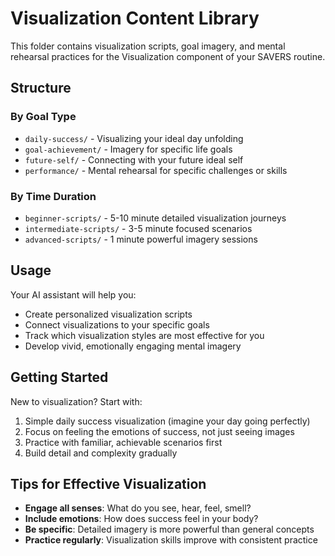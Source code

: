 # Visualization Content Library

This folder contains visualization scripts, goal imagery, and mental rehearsal practices for the Visualization component of your SAVERS routine.

## Structure

### By Goal Type
- `daily-success/` - Visualizing your ideal day unfolding
- `goal-achievement/` - Imagery for specific life goals
- `future-self/` - Connecting with your future ideal self
- `performance/` - Mental rehearsal for specific challenges or skills

### By Time Duration
- `beginner-scripts/` - 5-10 minute detailed visualization journeys
- `intermediate-scripts/` - 3-5 minute focused scenarios
- `advanced-scripts/` - 1 minute powerful imagery sessions

## Usage

Your AI assistant will help you:
- Create personalized visualization scripts
- Connect visualizations to your specific goals
- Track which visualization styles are most effective for you
- Develop vivid, emotionally engaging mental imagery

## Getting Started

New to visualization? Start with:
1. Simple daily success visualization (imagine your day going perfectly)
2. Focus on feeling the emotions of success, not just seeing images
3. Practice with familiar, achievable scenarios first
4. Build detail and complexity gradually

## Tips for Effective Visualization

- **Engage all senses**: What do you see, hear, feel, smell?
- **Include emotions**: How does success feel in your body?
- **Be specific**: Detailed imagery is more powerful than general concepts
- **Practice regularly**: Visualization skills improve with consistent practice